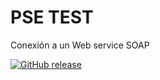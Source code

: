 # PSE TEST
Conexión a un Web service SOAP

[![GitHub release](https://img.shields.io/github/release/qubyte/rubidium.svg)]()